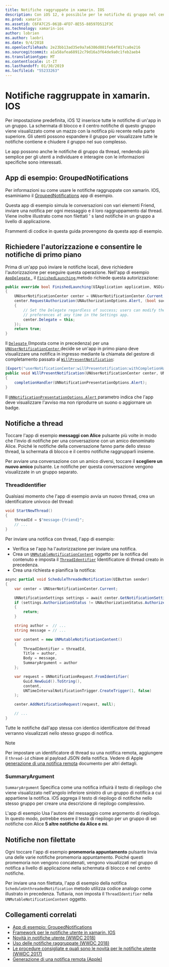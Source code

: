 ```yaml
---
title: Notifiche raggruppate in xamarin. IOS
description: Con iOS 12, è possibile per le notifiche di gruppo nel centro notifiche o la schermata di blocco dall'applicazione o dal thread. Questo documento descrive come inviare a thread e le notifiche non filettate con xamarin. IOS.
ms.prod: xamarin
ms.assetid: C6FA7C25-061B-4FD7-8E55-88597D512F3C
ms.technology: xamarin-ios
author: lobrien
ms.author: laobri
ms.date: 9/4/2018
ms.openlocfilehash: 2e23bb13ad35e9a7a6386d881fe64f817ca8e216
ms.sourcegitcommit: a1a58afea68912c79d16a3f64de9a0c1feb2aeb4
ms.translationtype: MT
ms.contentlocale: it-IT
ms.lasthandoff: 01/30/2019
ms.locfileid: "55233263"
---
```

# <a name="grouped-notifications-in-xamarinios"></a>Notifiche raggruppate in xamarin. IOS

Per impostazione predefinita, iOS 12 inserisce tutte le notifiche di un'app in un gruppo. La schermata di blocco e il centro notifiche di questo gruppo viene visualizzato come un mazzo con la notifica più recente nella parte superiore. Gli utenti possono espandere il gruppo per visualizzare tutte le notifiche contiene e chiudere il gruppo nel suo complesso.

Le app possono anche le notifiche di gruppo da thread, rendendo più semplice per gli utenti a individuare e interagire con le informazioni specifiche sono interessati.

## <a name="sample-app-groupednotifications"></a>App di esempio: GroupedNotifications

Per informazioni su come usare le notifiche raggruppate con xamarin. IOS, esaminiamo il [GroupedNotifications](https://developer.xamarin.com/samples/monotouch/iOS12/GroupedNotifications) app di esempio.

Questa app di esempio simula le conversazioni con vari elementi Friend, inviare una notifica per ogni messaggio e il loro raggruppamento dal thread. Viene inoltre illustrato come non filettati ' s land notifiche in un gruppo a livello di applicazione.

Frammenti di codice in questa guida provengono da questa app di esempio.

## <a name="request-authorization-and-allow-foreground-notifications"></a>Richiedere l'autorizzazione e consentire le notifiche di primo piano

Prima di un'app può inviare le notifiche locali, deve richiedere l'autorizzazione per eseguire questa operazione. Nell'app di esempio [ `AppDelegate` ](xref:UIKit.UIApplicationDelegate), il [ `FinishedLaunching` ](xref:UIKit.UIApplicationDelegate.FinishedLaunching(UIKit.UIApplication,Foundation.NSDictionary)) metodo richiede questa autorizzazione:

```csharp
public override bool FinishedLaunching(UIApplication application, NSDictionary launchOptions)
{
    UNUserNotificationCenter center = UNUserNotificationCenter.Current;
    center.RequestAuthorization(UNAuthorizationOptions.Alert, (bool success, NSError error) =>
    {
        // Set the Delegate regardless of success; users can modify their notification
        // preferences at any time in the Settings app.
        center.Delegate = this;
    });
    return true;
}
```

Il [ `Delegate` ](xref:UserNotifications.UNUserNotificationCenter.Delegate) (Imposta come in precedenza) per una [ `UNUserNotificationCenter` ](xref:UserNotifications.UNUserNotificationCenter) decide se un'app in primo piano deve visualizzare una notifica in ingresso mediante la chiamata del gestore di completamento passato al [`WillPresentNotification`](xref:UserNotifications.UNUserNotificationCenterDelegate_Extensions.WillPresentNotification(UserNotifications.IUNUserNotificationCenterDelegate,UserNotifications.UNUserNotificationCenter,UserNotifications.UNNotification,System.Action{UserNotifications.UNNotificationPresentationOptions})):

```csharp
[Export("userNotificationCenter:willPresentotification:withCompletionHandler:")]
public void WillPresentNotification(UNUserNotificationCenter center, UNNotification notification, System.Action<UNNotificationPresentationOptions> completionHandler)
{
    completionHandler(UNNotificationPresentationOptions.Alert);
}
```

Il [ `UNNotificationPresentationOptions.Alert` ](xref:UserNotifications.UNNotificationPresentationOptions) parametro indica che l'app deve visualizzare l'avviso ma non riprodurre un suono o aggiornare un badge.

## <a name="threaded-notifications"></a>Notifiche a thread

Toccare l'app di esempio **messaggi con Alice** pulsante più volte in modo che l'invio di notifiche per una conversazione con un amico denominato Alice.
Poiché le notifiche della conversazione fanno parte dello stesso thread, la schermata di blocco e il centro notifiche raggrupparli insieme.

Per avviare una conversazione con un amico diversi, toccare il **scegliere un nuovo amico** pulsante. Le notifiche per questa conversazione vengono visualizzate in un gruppo separato.

### <a name="threadidentifier"></a>ThreadIdentifier

Qualsiasi momento che l'app di esempio avvia un nuovo thread, crea un identificatore univoco del thread:

```csharp
void StartNewThread()
{
    threadId = $"message-{friend}";
    // ...
}
```

Per inviare una notifica con thread, l'app di esempio:

- Verifica se l'app ha l'autorizzazione per inviare una notifica.
- Crea un [`UNMutableNotificationContent`](xref:UserNotifications.UNMutableNotificationContent)
oggetto per la notifica del contenuto e imposta il [`ThreadIdentifier`](xref:UserNotifications.UNMutableNotificationContent.ThreadIdentifier)
Identificatore di thread creato in precedenza.
- Crea una richiesta e pianifica la notifica:

```csharp
async partial void ScheduleThreadedNotification(UIButton sender)
{
    var center = UNUserNotificationCenter.Current;

    UNNotificationSettings settings = await center.GetNotificationSettingsAsync();
    if (settings.AuthorizationStatus != UNAuthorizationStatus.Authorized)
    {
        return;
    }

    string author =  // ...
    string message = // ...

    var content = new UNMutableNotificationContent()
    {
        ThreadIdentifier = threadId,
        Title = author,
        Body = message,
        SummaryArgument = author
    };

    var request = UNNotificationRequest.FromIdentifier(
        Guid.NewGuid().ToString(),
        content,
        UNTimeIntervalNotificationTrigger.CreateTrigger(1, false)
    );

    center.AddNotificationRequest(request, null);

    // ...
}
```

Tutte le notifiche dall'app stessa con identico identificatore del thread verranno visualizzati nello stesso gruppo di notifica.

> [!NOTE]
> Per impostare un identificatore di thread su una notifica remota, aggiungere il `thread-id` chiave al payload JSON della notifica. Vedere di Apple [generazione di una notifica remota](https://developer.apple.com/documentation/usernotifications/setting_up_a_remote_notification_server/generating_a_remote_notification) documento per altri dettagli.

### <a name="summaryargument"></a>SummaryArgument

`SummaryArgument` Specifica come una notifica influirà il testo di riepilogo che viene visualizzato nell'angolo inferiore sinistro di un gruppo di notifica a cui appartiene la notifica. iOS aggrega il testo di riepilogo di notifiche nello stesso gruppo per creare una descrizione di riepilogo complessivo.

L'app di esempio Usa l'autore del messaggio come argomento di riepilogo. In questo modo, potrebbe essere il testo di riepilogo per un gruppo di sei notifiche con Alice **5 altre notifiche da Alice e mi**.

## <a name="unthreaded-notifications"></a>Notifiche non filettate

Ogni toccare l'app di esempio **promemoria appuntamento** pulsante Invia una delle varie notifiche promemoria appuntamento. Poiché questi promemoria non vengono concatenati, vengono visualizzati nel gruppo di notifica a livello di applicazione nella schermata di blocco e nel centro notifiche.

Per inviare una non filettata, l'app di esempio della notifica `ScheduleUnthreadedNotification` metodo utilizza codice analogo come illustrato in precedenza.
Tuttavia, non imposta il `ThreadIdentifier` nella `UNMutableNotificationContent` oggetto.

## <a name="related-links"></a>Collegamenti correlati

- [App di esempio: GroupedNotifications](https://developer.xamarin.com/samples/monotouch/iOS12/GroupedNotifications)
- [Framework per le notifiche utente in xamarin. IOS](~/ios/platform/user-notifications/index.md)
- [Novità in notifiche utente (WWDC 2018)](https://developer.apple.com/videos/play/wwdc2018/710/)
- [Uso delle notifiche raggruppate (WWDC 2018)](https://developer.apple.com/videos/play/wwdc2018/711/)
- [Le procedure consigliate e quali sono le novità per le notifiche utente (WWDC 2017)](https://developer.apple.com/videos/play/wwdc2017/708/)
- [Generazione di una notifica remota (Apple)](https://developer.apple.com/documentation/usernotifications/setting_up_a_remote_notification_server/generating_a_remote_notification)
